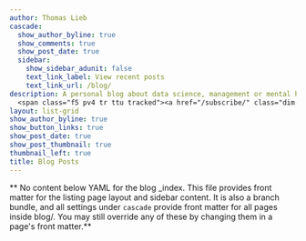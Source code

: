 ```yaml
---
author: Thomas Lieb
cascade:
  show_author_byline: true
  show_comments: true
  show_post_date: true
  sidebar:
    show_sidebar_adunit: false
    text_link_label: View recent posts
    text_link_url: /blog/
description: A personal blog about data science, management or mental health<br/><br/>
  <span class="f5 pv4 tr ttu tracked"><a href="/subscribe/" class="dim no-underline">Subscribe &rarr;</a></span>
layout: list-grid
show_author_byline: true
show_button_links: true
show_post_date: true
show_post_thumbnail: true
thumbnail_left: true
title: Blog Posts
---
```


** No content below YAML for the blog _index. This file provides front matter for the listing page layout and sidebar content. It is also a branch bundle, and all settings under `cascade` provide front matter for all pages inside blog/. You may still override any of these by changing them in a page's front matter.**
